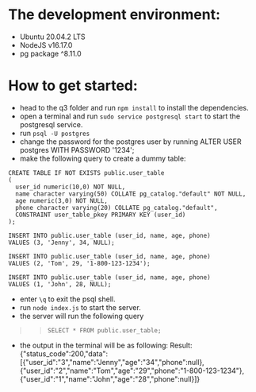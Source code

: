 # The development environment:
- Ubuntu 20.04.2 LTS
- NodeJS v16.17.0
- pg package ^8.11.0

# How to get started:
- head to the q3 folder and run `npm install` to install the dependencies.
- open a terminal and run `sudo service postgresql start` to start the postgresql service.
- run `psql -U postgres`
- change the password for the postgres user by running ALTER USER postgres WITH PASSWORD '1234';
- make the following query to create a dummy table:

```
CREATE TABLE IF NOT EXISTS public.user_table
(
  user_id numeric(10,0) NOT NULL,
  name character varying(50) COLLATE pg_catalog."default" NOT NULL,
  age numeric(3,0) NOT NULL,
  phone character varying(20) COLLATE pg_catalog."default",
  CONSTRAINT user_table_pkey PRIMARY KEY (user_id)
);

INSERT INTO public.user_table (user_id, name, age, phone)
VALUES (3, 'Jenny', 34, NULL);

INSERT INTO public.user_table (user_id, name, age, phone)
VALUES (2, 'Tom', 29, '1-800-123-1234');

INSERT INTO public.user_table (user_id, name, age, phone)
VALUES (1, 'John', 28, NULL);
```
- enter `\q` to exit the psql shell.
- run `node index.js` to start the server.
- the server will run the following query
>> ```
>> SELECT * FROM public.user_table;
>> ```

- the output in the terminal will be as following:
Result: {"status_code":200,"data":[{"user_id":"3","name":"Jenny","age":"34","phone":null},{"user_id":"2","name":"Tom","age":"29","phone":"1-800-123-1234"},{"user_id":"1","name":"John","age":"28","phone":null}]}

